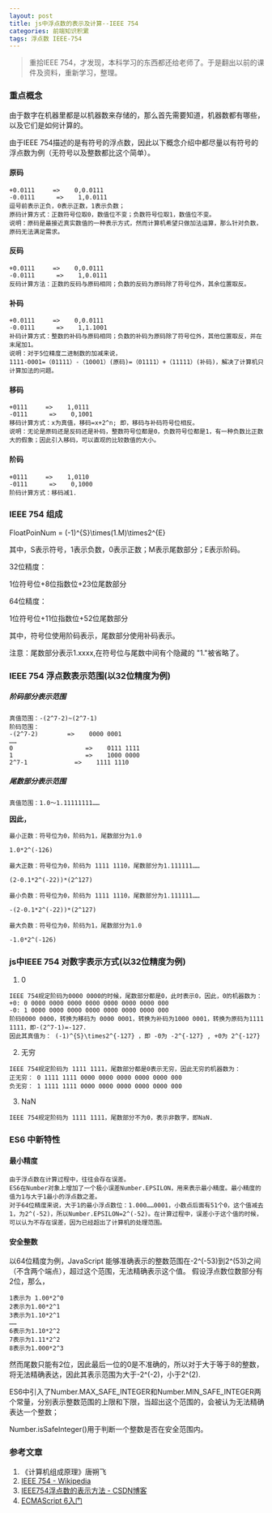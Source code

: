 ```yaml
---
layout: post
title: js中浮点数的表示及计算--IEEE 754
categories: 前端知识积累
tags: 浮点数 IEEE-754
---
```

> 重拾IEEE 754，才发现，本科学习的东西都还给老师了。于是翻出以前的课件及资料，重新学习，整理。

### 重点概念

由于数字在机器里都是以机器数来存储的，那么首先需要知道，机器数都有哪些，以及它们是如何计算的。

由于IEEE 754描述的是有符号的浮点数，因此以下概念介绍中都尽量以有符号的浮点数为例（无符号以及整数都比这个简单）。

#### 原码
```
+0.0111     =>    0,0.0111
-0.0111      =>    1,0.0111
逗号前表示正负，0表示正数，1表示负数；
原码计算方式：正数符号位取0，数值位不变；负数符号位取1，数值位不变。
说明：原码是最接近真实数值的一种表示方式，然而计算机希望只做加法运算，那么针对负数，原码无法满足需求。
```
#### 反码
```
+0.0111     =>    0,0.0111
-0.0111      =>    1,0.0111
反码计算方法：正数的反码与原码相同；负数的反码为原码除了符号位外，其余位置取反。
```

#### 补码
```
+0.0111     =>    0,0.0111
-0.0111      =>    1,1.1001
补码计算方式：整数的补码与原码相同；负数的补码为原码除了符号位外，其他位置取反，并在末尾加1。
说明：对于5位精度二进制数的加减来说，
1111-0001=（01111）-（10001）(原码)=（01111）+（11111）(补码)，解决了计算机只计算加法的问题。
```

#### 移码
```
+0111     =>    1,0111
-0111      =>    0,1001
移码计算方式：x为真值，移码=x+2^n; 即，移码与补码符号位相反。
说明：无论是原码还是反码还是补码，整数符号位都是0，负数符号位都是1，有一种负数比正数大的假象；因此引入移码，可以直观的比较数值的大小。
```

#### 阶码
```
+0111     =>    1,0110
-0111      =>    0,1000
阶码计算方式：移码减1.
```

### IEEE 754 组成

FloatPoinNum = (-1)^{S}\times(1.M)\times2^{E}

其中，S表示符号，1表示负数，0表示正数；M表示尾数部分；E表示阶码。

32位精度：

1位符号位+8位指数位+23位尾数部分

64位精度：

1位符号位+11位指数位+52位尾数部分

其中，符号位使用阶码表示，尾数部分使用补码表示。

注意：尾数部分表示1.xxxx,在符号位与尾数中间有个隐藏的 "1."被省略了。

### IEEE 754 浮点数表示范围(以32位精度为例)

##### 阶码部分表示范围

```
真值范围：-(2^7-2)~(2^7-1)
阶码范围：
-(2^7-2)        =>    0000 0001
……
0                    =>    0111 1111
1                    =>    1000 0000
2^7-1             =>    1111 1110
```

##### 尾数部分表示范围

```
真值范围：1.0～1.11111111……
```
**因此，**
```
最小正数：符号位为0，阶码为1，尾数部分为1.0

1.0*2^(-126)

最大正数：符号位为0，阶码为 1111 1110，尾数部分为1.111111……

(2-0.1*2^(-22))*(2^127)

最小负数：符号位为0，阶码为 1111 1110，尾数部分为1.111111……

-(2-0.1*2^(-22))*(2^127)

最大负数：符号位为0，阶码为1，尾数部分为1.0

-1.0*2^(-126)
```

### js中IEEE 754 对数字表示方式(以32位精度为例)
1. 0
```
IEEE 754规定阶码为0000 0000的时候，尾数部分都是0，此时表示0，因此，0的机器数为：
+0: 0 0000 0000 0000 0000 0000 0000 0000 000
-0: 1 0000 0000 0000 0000 0000 0000 0000 000
阶码0000 0000，转换为移码为 0000 0001，转换为补码为1000 0001，转换为原码为1111 1111，即-(2^7-1)=-127.
因此其真值为： (-1)^{S}\times2^{-127} ，即 -0为 -2^{-127} , +0为 2^{-127} 
```
2. 无穷
```
IEEE 754规定阶码为 1111 1111，尾数部分都是0表示无穷，因此无穷的机器数为：
正无穷： 0 1111 1111 0000 0000 0000 0000 0000 000
负无穷： 1 1111 1111 0000 0000 0000 0000 0000 000
```
3. NaN
```
IEEE 754规定阶码为 1111 1111，尾数部分不为0，表示非数字，即NaN.
```

### ES6 中新特性

#### 最小精度
```
由于浮点数在计算过程中，往往会存在误差。
ES6在Number对象上增加了一个极小误差Number.EPSILON，用来表示最小精度。最小精度的值为1与大于1最小的浮点数之差。
对于64位精度来说，大于1的最小浮点数位：1.000……0001，小数点后面有51个0，这个值减去1，为2^(-52)，所以Number.EPSILON=2^(-52)。在计算过程中，误差小于这个值的时候，可以认为不存在误差，因为已经超出了计算机的处理范围。
```

#### 安全整数

以64位精度为例，JavaScript 能够准确表示的整数范围在-2^(-53)到2^(53)之间（不含两个端点），超过这个范围，无法精确表示这个值。
假设浮点数位数部分有2位，那么，
	
```
1表示为 1.00*2^0
2表示为1.00*2^1
3表示为1.10*2^1
……
6表示为1.10*2^2
7表示为1.11*2^2
8表示为1.000*2^3
```
然而尾数只能有2位，因此最后一位的0是不准确的，所以对于大于等于8的整数，将无法精确表达，因此其表示范围为大于-2^(-2)，小于2^(2).

ES6中引入了Number.MAX_SAFE_INTEGER和Number.MIN_SAFE_INTEGER两个常量，分别表示整数范围的上限和下限，当超出这个范围的，会被认为无法精确表达一个整数；

Number.isSafeInteger()用于判断一个整数是否在安全范围内。

### 参考文章

1. 《计算机组成原理》唐朔飞
2. [IEEE 754 - Wikipedia](https://en.wikipedia.org/wiki/IEEE_754)
3. [IEEE754浮点数的表示方法 - CSDN博客](https://blog.csdn.net/k346k346/article/details/50487127)
4. [ECMAScript 6入门](http://es6.ruanyifeng.com/#docs/number)
